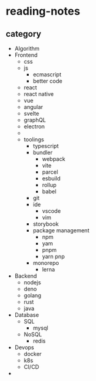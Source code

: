 # reading-notes

## category
- Algorithm
- Frontend
  - css
  - js
    - ecmascript
    - better code
  - react
  - react native
  - vue
  - angular
  - svelte
  - graphQL
  - electron
  - 
  - toolings
    - typescript
    - bundler
      - webpack
      - vite
      - parcel
      - esbuild
      - rollup
      - babel
    - git
    - ide
      - vscode
      - vim
    - storybook
    - package management
      - npm
      - yam
      - pnpm
      - yarn pnp
    - monorepo
      - lerna
- Backend
  - nodejs
  - deno
  - golang
  - rust
  - java
- Database
  - SQL
    - mysql
  - NoSQL
    - redis
- Devops
  - docker
  - k8s
  - CI/CD
- 
